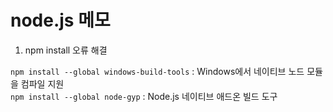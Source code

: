 # node.js 메모
1. npm install 오류 해결

`npm install --global windows-build-tools` : Windows에서 네이티브 노드 모듈을 컴파일 지원  
`npm install --global node-gyp` : Node.js 네이티브 애드온 빌드 도구

